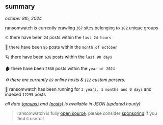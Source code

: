 
## summary
_october 8th, 2024_

ransomwatch is currently crawling `367` sites belonging to `182` unique groups

⏲ there have been `24` posts within the `last 24 hours`

🦈 there have been `96` posts within the `month of october`

🪐 there have been `638` posts within the `last 90 days`

🏚 there have been `2838` posts within the `year of 2024`

_⚙️ there are currently `69` online hosts & `112` custom parsers._

🦕 ransomwatch has been running for `3 years, 1 months and 0 days` and indexed `12295` posts

_all data  [(groups)](http://ransomwhat.telemetry.ltd/groups) and [(posts)](http://ransomwhat.telemetry.ltd/posts) is available in JSON (updated hourly)_

> ransomwatch is fully [open source](https://github.com/joshhighet/ransomwatch#ransomwatch--). please consider [sponsoring](https://github.com/sponsors/joshhighet) if you find it useful!
